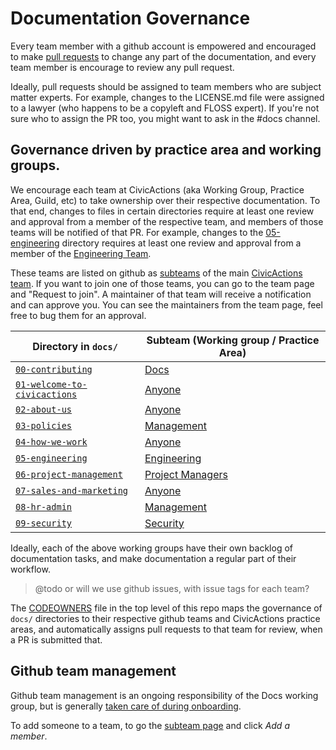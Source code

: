 # Documentation Governance

Every team member with a github account is empowered and encouraged to make [pull requests](git-workflow.md) to change any part of the documentation, and every team member is encourage to review any pull request.

Ideally, pull requests should be assigned to team members who are subject matter experts. For example, changes to the LICENSE.md file were assigned to a lawyer (who happens to be a copyleft and FLOSS expert). If you're not sure who to assign the PR too, you might want to ask in the #docs channel.

## Governance driven by practice area and working groups.

We encourage each team at CivicActions (aka Working Group, Practice Area, Guild, etc) to take ownership over their respective documentation. To that end, changes to files in certain directories require at least one review and approval from a member of the respective team, and members of those teams will be notified of that PR. For example, changes to the [05-engineering](../05-engineering/) directory requires at least one review and approval from a member of the [Engineering Team](https://github.com/orgs/CivicActions/teams/engineering/members).

These teams are listed on github as [subteams](https://github.com/orgs/CivicActions/teams/civicactions-team/teams) of the main [CivicActions team](https://github.com/orgs/CivicActions/teams/civicactions-team). If you want to join one of those teams, you can go to the team page and "Request to join". A maintainer of that team will receive a notification and can approve you. You can see the maintainers from the team page, feel free to bug them for an approval.

| **Directory in `docs/`** | **Subteam (Working group / Practice Area)**   |
|---|---|
| [`00-contributing`](../00-contributing/) | [Docs](https://github.com/orgs/CivicActions/teams/docs/members) |
| [`01-welcome-to-civicactions`](../01-welcome-to-civicactions/)  | [Anyone](https://github.com/orgs/CivicActions/teams/civicactions-team/members) |
| [`02-about-us`](../02-about-us/) | [Anyone](https://github.com/orgs/CivicActions/teams/civicactions-team/members)  |
| [`03-policies`](../03-policies/) | [Management](https://github.com/orgs/CivicActions/teams/management/members) |
| [`04-how-we-work`](../04-how-we-work/)   | [Anyone](https://github.com/orgs/CivicActions/teams/civicactions-team/members) |
| [`05-engineering`](../05-engineering/) | [Engineering](https://github.com/orgs/CivicActions/teams/engineering/members)  |
| [`06-project-management`](../06-project-management/)  |  [Project Managers](https://github.com/orgs/CivicActions/teams/pm/members) |
| [`07-sales-and-marketing`](../07-sales-and-marketing/) | [Anyone](https://github.com/orgs/CivicActions/teams/civicactions-team/members)  |
| [`08-hr-admin`](../08-hr-admin/) |  [Management](https://github.com/orgs/CivicActions/teams/management/members)  |
| [`09-security`](../09-security/) | [Security](https://github.com/orgs/CivicActions/teams/security/members) |

Ideally, each of the above working groups have their own backlog of documentation tasks, and make documentation a regular part of their workflow.

> @todo or will we use github issues, with issue tags for each team?

The [CODEOWNERS](https://github.com/civicactions/handbook/blob/master/CODEOWNERS) file in the top level of this repo maps the governance of `docs/` directories to their respective github teams and CivicActions practice areas, and automatically assigns pull requests to that team for review, when a PR is submitted that.

## Github team management

Github team management is an ongoing responsibility of the Docs working group, but is generally [taken care of during onboarding](https://trello.com/c/I5L6gPiQ/174-add-to-github).

To add someone to a team, to go the [subteam page](https://github.com/orgs/CivicActions/teams/civicactions-team/teams) and click *Add a member*.
